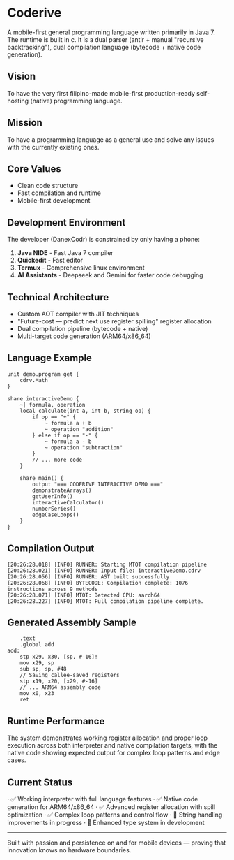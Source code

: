 # Coderive

A mobile-first general programming language written primarily in Java 7. The runtime is built in c. It is a dual parser (antlr + manual "recursive backtracking"), dual compilation language (bytecode + native code generation).

## Vision
To have the very first filipino-made mobile-first production-ready self-hosting (native) programming language.

## Mission  
To have a programming language as a general use and solve any issues with the currently existing ones.

## Core Values
- Clean code structure
- Fast compilation and runtime
- Mobile-first development

## Development Environment
The developer (DanexCodr) is constrained by only having a phone:

1. **Java NIDE** - Fast Java 7 compiler
2. **Quickedit** - Fast editor  
3. **Termux** - Comprehensive linux environment
4. **AI Assistants** - Deepseek and Gemini for faster code debugging

## Technical Architecture
- Custom AOT compiler with JIT techniques
- "Future-cost — predict next use register spilling" register allocation
- Dual compilation pipeline (bytecode + native)
- Multi-target code generation (ARM64/x86_64)

## Language Example
```coderive
unit demo.program get {
    cdrv.Math
}

share interactiveDemo {
    ~| formula, operation
    local calculate(int a, int b, string op) {
        if op == "+" {
            ~ formula a + b
            ~ operation "addition"
        } else if op == "-" {
            ~ formula a - b
            ~ operation "subtraction"
        }
        // ... more code
    }
    
    share main() {
        output "=== CODERIVE INTERACTIVE DEMO ==="
        demonstrateArrays()
        getUserInfo()
        interactiveCalculator()
        numberSeries()
        edgeCaseLoops()
    }
}
```

## Compilation Output

```
[20:26:28.018] [INFO] RUNNER: Starting MTOT compilation pipeline
[20:26:28.021] [INFO] RUNNER: Input file: interactiveDemo.cdrv
[20:26:28.056] [INFO] RUNNER: AST built successfully
[20:26:28.068] [INFO] BYTECODE: Compilation complete: 1076 instructions across 9 methods
[20:26:28.071] [INFO] MTOT: Detected CPU: aarch64
[20:26:28.227] [INFO] MTOT: Full compilation pipeline complete.
```

## Generated Assembly Sample

```assembly
    .text
    .global add
add:
    stp x29, x30, [sp, #-16]!
    mov x29, sp
    sub sp, sp, #48
    // Saving callee-saved registers
    stp x19, x20, [x29, #-16]
    // ... ARM64 assembly code
    mov x0, x23
    ret
```

## Runtime Performance

The system demonstrates working register allocation and proper loop execution across both interpreter and native compilation targets, with the native code showing expected output for complex loop patterns and edge cases.

## Current Status

· ✅ Working interpreter with full language features
· ✅ Native code generation for ARM64/x86_64
· ✅ Advanced register allocation with spill optimization
· ✅ Complex loop patterns and control flow
· 🔧 String handling improvements in progress
· 🔧 Enhanced type system in development

---

Built with passion and persistence on and for mobile devices — proving that innovation knows no hardware boundaries.
